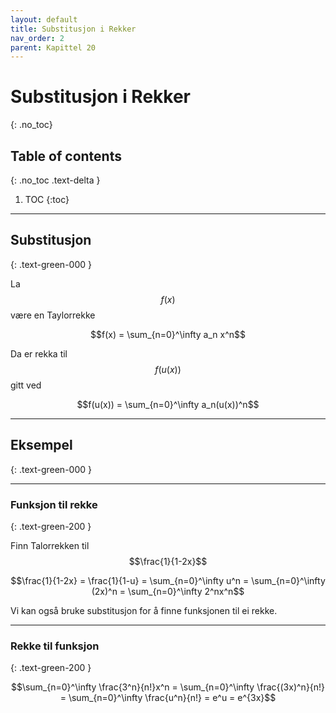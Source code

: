 ```yaml
---
layout: default
title: Substitusjon i Rekker
nav_order: 2
parent: Kapittel 20
---
```


# Substitusjon i Rekker
{: .no_toc}
## Table of contents
{: .no_toc .text-delta }

1. TOC
{:toc}

---

## Substitusjon
{: .text-green-000 }

La $$f(x)$$ være en Taylorrekke

$$f(x) = \sum_{n=0}^\infty a_n x^n$$

Da er rekka til $$f(u(x))$$ gitt ved

$$f(u(x)) = \sum_{n=0}^\infty a_n(u(x))^n$$

---

## Eksempel
{: .text-green-000 }

---

### Funksjon til rekke
{: .text-green-200 }

Finn Talorrekken til $$\frac{1}{1-2x}$$

$$\frac{1}{1-2x} = \frac{1}{1-u} = \sum_{n=0}^\infty u^n = \sum_{n=0}^\infty (2x)^n = \sum_{n=0}^\infty 2^nx^n$$

Vi kan også bruke substitusjon for å finne funksjonen til ei rekke.

---

### Rekke til funksjon
{: .text-green-200 }

$$\sum_{n=0}^\infty \frac{3^n}{n!}x^n = \sum_{n=0}^\infty \frac{(3x)^n}{n!} = \sum_{n=0}^\infty \frac{u^n}{n!} = e^u = e^{3x}$$
